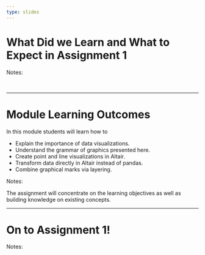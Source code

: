 ```yaml
---
type: slides
---
```


# What Did we Learn and What to Expect in Assignment 1

Notes:

<br>

---


# Module Learning Outcomes

In this module students will learn how to

- Explain the importance of data visualizations.
- Understand the grammar of graphics presented here.
- Create point and line visualizations in Altair.
- Transform data directly in Altair instead of pandas.
- Combine graphical marks via layering.


Notes:

The assignment will concentrate on the learning objectives as well as building knowledge on existing concepts.

---

# On to Assignment 1!

Notes:

<br>

